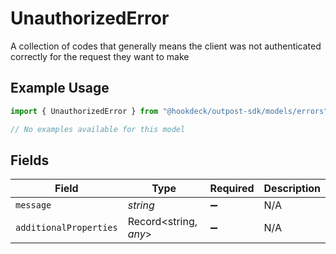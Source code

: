 # UnauthorizedError

A collection of codes that generally means the client was not authenticated correctly for the request they want to make

## Example Usage

```typescript
import { UnauthorizedError } from "@hookdeck/outpost-sdk/models/errors";

// No examples available for this model
```

## Fields

| Field                  | Type                   | Required               | Description            |
| ---------------------- | ---------------------- | ---------------------- | ---------------------- |
| `message`              | *string*               | :heavy_minus_sign:     | N/A                    |
| `additionalProperties` | Record<string, *any*>  | :heavy_minus_sign:     | N/A                    |